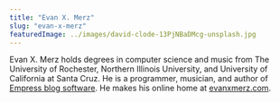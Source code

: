 ```yaml
---
title: "Evan X. Merz"
slug: "evan-x-merz"
featuredImage: ../images/david-clode-13PjNBaDMcg-unsplash.jpg
---
```


Evan X. Merz holds degrees in computer science and music from The University of Rochester, Northern Illinois University, and University of California at Santa Cruz. He is a programmer, musician, and author of [Empress blog software](https://www.empressblog.org/). He makes his online home at [evanxmerz.com](https://www.evanxmerz.com).
